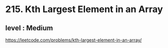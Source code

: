 # 215. Kth Largest Element in an Array
## level : Medium
https://leetcode.com/problems/kth-largest-element-in-an-array/
